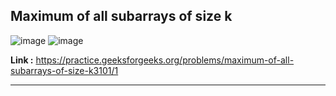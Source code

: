 ## Maximum of all subarrays of size k

![image](https://user-images.githubusercontent.com/23376002/198693751-aa91845e-5239-4bb4-b4c6-c00449872da8.png)
![image](https://user-images.githubusercontent.com/23376002/198693846-0a64e2c0-b9ec-46b5-98d0-30aa3d27073b.png)

**Link :** https://practice.geeksforgeeks.org/problems/maximum-of-all-subarrays-of-size-k3101/1

-------------------------------------------------------------------------------------------------------------------------------------------------------



